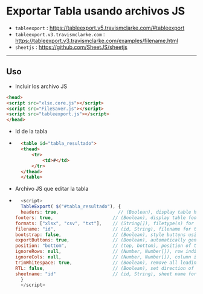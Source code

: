 # Exportar Tabla usando archivos JS
- `tableexport` : <https://tableexport.v5.travismclarke.com/#tableexport>
- `tableexport.v3.travismclarke.com` : <https://tableexport.v3.travismclarke.com/examples/filename.html>
- `sheetjs` : <https://github.com/SheetJS/sheetjs>

---
## Uso
- Incluir los archivo JS
```html 
<head>
<script src="xlsx.core.js"></script>
<script src="FileSaver.js"></script>
<script src="tableexport.js"></script>
</head>
```
- Id de la tabla
- ```html
    <table id="tabla_resultado">
    <thead>
        <tr>
            <td>#</td>
        </tr>
    </thead>
    </table>
    ```

- Archivo JS que editar la tabla
- ```js
    <script>
    TableExport( $("#tabla_resultado"), {
    headers: true,                      // (Boolean), display table headers (th or td elements) in the <thead>, (default: true)
  footers: true,                      // (Boolean), display table footers (th or td elements) in the <tfoot>, (default: false)
  formats: ["xlsx", "csv", "txt"],    // (String[]), filetype(s) for the export, (default: ['xlsx', 'csv', 'txt'])
  filename: "id",                     // (id, String), filename for the downloaded file, (default: 'id')
  bootstrap: false,                   // (Boolean), style buttons using bootstrap, (default: true)
  exportButtons: true,                // (Boolean), automatically generate the built-in export buttons for each of the specified formats (default: true)
  position: "bottom",                 // (top, bottom), position of the caption element relative to table, (default: 'bottom')
  ignoreRows: null,                   // (Number, Number[]), row indices to exclude from the exported file(s) (default: null)
  ignoreCols: null,                   // (Number, Number[]), column indices to exclude from the exported file(s) (default: null)
  trimWhitespace: true,               // (Boolean), remove all leading/trailing newlines, spaces, and tabs from cell text in the exported file(s) (default: false)
  RTL: false,                         // (Boolean), set direction of the worksheet to right-to-left (default: false)
  sheetname: "id"                     // (id, String), sheet name for the exported spreadsheet, (default: 'id')
    }
    </script>
    ```
